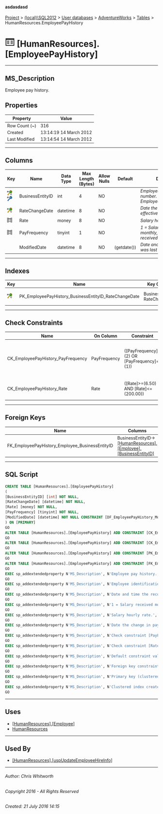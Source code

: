 #### asdasdasd

[Project](../../../../index.md) > [(local)\\SQL2012](../../../index.md) > [User databases](../../index.md) > [AdventureWorks](../index.md) > [Tables](Tables.md) > HumanResources.EmployeePayHistory

# ![Tables](../../../../Images/Table32.png) [HumanResources].[EmployeePayHistory]

---

## <a name="#description"></a>MS_Description

Employee pay history.

## <a name="#properties"></a>Properties

| Property | Value |
|---|---|
| Row Count (~) | 316 |
| Created | 13:14:19 14 March 2012 |
| Last Modified | 13:14:54 14 March 2012 |


---

## <a name="#columns"></a>Columns

| Key | Name | Data Type | Max Length (Bytes) | Allow Nulls | Default | Description |
|---|---|---|---|---|---|---|
| [![Cluster Primary Key PK_EmployeePayHistory_BusinessEntityID_RateChangeDate: BusinessEntityID\RateChangeDate](../../../../Images/pkcluster.png)](#indexes)[![Foreign Keys FK_EmployeePayHistory_Employee_BusinessEntityID: [HumanResources].[Employee].BusinessEntityID](../../../../Images/fk.png)](#foreignkeys) | BusinessEntityID | int | 4 | NO |  | _Employee identification number. Foreign key to Employee.BusinessEntityID._ |
| [![Cluster Primary Key PK_EmployeePayHistory_BusinessEntityID_RateChangeDate: BusinessEntityID\RateChangeDate](../../../../Images/pkcluster.png)](#indexes) | RateChangeDate | datetime | 8 | NO |  | _Date the change in pay is effective_ |
| [![Check Constraints CK_EmployeePayHistory_Rate : ([Rate]>=(6.50) AND [Rate]<=(200.00))](../../../../Images/c-constraint.png)](#checkconstraints) | Rate | money | 8 | NO |  | _Salary hourly rate._ |
| [![Check Constraints CK_EmployeePayHistory_PayFrequency : ([PayFrequency]=(2) OR [PayFrequency]=(1))](../../../../Images/c-constraint.png)](#checkconstraints) | PayFrequency | tinyint | 1 | NO |  | _1 = Salary received monthly, 2 = Salary received biweekly_ |
|  | ModifiedDate | datetime | 8 | NO | (getdate()) | _Date and time the record was last updated._ |


---

## <a name="#indexes"></a>Indexes

| Key | Name | Key Columns | Unique | Description |
|---|---|---|---|---|
| [![Cluster Primary Key PK_EmployeePayHistory_BusinessEntityID_RateChangeDate: BusinessEntityID\RateChangeDate](../../../../Images/pkcluster.png)](#indexes) | PK_EmployeePayHistory_BusinessEntityID_RateChangeDate | BusinessEntityID, RateChangeDate | YES | _Primary key (clustered) constraint_ |


---

## <a name="#checkconstraints"></a>Check Constraints

| Name | On Column | Constraint | Description |
|---|---|---|---|
| CK_EmployeePayHistory_PayFrequency | PayFrequency | ([PayFrequency]=(2) OR [PayFrequency]=(1)) | _Check constraint [PayFrequency]=(3) OR [PayFrequency]=(2) OR [PayFrequency]=(1)_ |
| CK_EmployeePayHistory_Rate | Rate | ([Rate]>=(6.50) AND [Rate]<=(200.00)) | _Check constraint [Rate] >= (6.50) AND [Rate] <= (200.00)_ |


---

## <a name="#foreignkeys"></a>Foreign Keys

| Name | Columns | Description |
|---|---|---|
| FK_EmployeePayHistory_Employee_BusinessEntityID | BusinessEntityID->[[HumanResources].[Employee].[BusinessEntityID]](Employee.md) | _Foreign key constraint referencing Employee.EmployeeID._ |


---

## <a name="#sqlscript"></a>SQL Script

```sql
CREATE TABLE [HumanResources].[EmployeePayHistory]
(
[BusinessEntityID] [int] NOT NULL,
[RateChangeDate] [datetime] NOT NULL,
[Rate] [money] NOT NULL,
[PayFrequency] [tinyint] NOT NULL,
[ModifiedDate] [datetime] NOT NULL CONSTRAINT [DF_EmployeePayHistory_ModifiedDate] DEFAULT (getdate())
) ON [PRIMARY]
GO
ALTER TABLE [HumanResources].[EmployeePayHistory] ADD CONSTRAINT [CK_EmployeePayHistory_PayFrequency] CHECK (([PayFrequency]=(2) OR [PayFrequency]=(1)))
GO
ALTER TABLE [HumanResources].[EmployeePayHistory] ADD CONSTRAINT [CK_EmployeePayHistory_Rate] CHECK (([Rate]>=(6.50) AND [Rate]<=(200.00)))
GO
ALTER TABLE [HumanResources].[EmployeePayHistory] ADD CONSTRAINT [PK_EmployeePayHistory_BusinessEntityID_RateChangeDate] PRIMARY KEY CLUSTERED  ([BusinessEntityID], [RateChangeDate]) ON [PRIMARY]
GO
ALTER TABLE [HumanResources].[EmployeePayHistory] ADD CONSTRAINT [FK_EmployeePayHistory_Employee_BusinessEntityID] FOREIGN KEY ([BusinessEntityID]) REFERENCES [HumanResources].[Employee] ([BusinessEntityID])
GO
EXEC sp_addextendedproperty N'MS_Description', N'Employee pay history.', 'SCHEMA', N'HumanResources', 'TABLE', N'EmployeePayHistory', NULL, NULL
GO
EXEC sp_addextendedproperty N'MS_Description', N'Employee identification number. Foreign key to Employee.BusinessEntityID.', 'SCHEMA', N'HumanResources', 'TABLE', N'EmployeePayHistory', 'COLUMN', N'BusinessEntityID'
GO
EXEC sp_addextendedproperty N'MS_Description', N'Date and time the record was last updated.', 'SCHEMA', N'HumanResources', 'TABLE', N'EmployeePayHistory', 'COLUMN', N'ModifiedDate'
GO
EXEC sp_addextendedproperty N'MS_Description', N'1 = Salary received monthly, 2 = Salary received biweekly', 'SCHEMA', N'HumanResources', 'TABLE', N'EmployeePayHistory', 'COLUMN', N'PayFrequency'
GO
EXEC sp_addextendedproperty N'MS_Description', N'Salary hourly rate.', 'SCHEMA', N'HumanResources', 'TABLE', N'EmployeePayHistory', 'COLUMN', N'Rate'
GO
EXEC sp_addextendedproperty N'MS_Description', N'Date the change in pay is effective', 'SCHEMA', N'HumanResources', 'TABLE', N'EmployeePayHistory', 'COLUMN', N'RateChangeDate'
GO
EXEC sp_addextendedproperty N'MS_Description', N'Check constraint [PayFrequency]=(3) OR [PayFrequency]=(2) OR [PayFrequency]=(1)', 'SCHEMA', N'HumanResources', 'TABLE', N'EmployeePayHistory', 'CONSTRAINT', N'CK_EmployeePayHistory_PayFrequency'
GO
EXEC sp_addextendedproperty N'MS_Description', N'Check constraint [Rate] >= (6.50) AND [Rate] <= (200.00)', 'SCHEMA', N'HumanResources', 'TABLE', N'EmployeePayHistory', 'CONSTRAINT', N'CK_EmployeePayHistory_Rate'
GO
EXEC sp_addextendedproperty N'MS_Description', N'Default constraint value of GETDATE()', 'SCHEMA', N'HumanResources', 'TABLE', N'EmployeePayHistory', 'CONSTRAINT', N'DF_EmployeePayHistory_ModifiedDate'
GO
EXEC sp_addextendedproperty N'MS_Description', N'Foreign key constraint referencing Employee.EmployeeID.', 'SCHEMA', N'HumanResources', 'TABLE', N'EmployeePayHistory', 'CONSTRAINT', N'FK_EmployeePayHistory_Employee_BusinessEntityID'
GO
EXEC sp_addextendedproperty N'MS_Description', N'Primary key (clustered) constraint', 'SCHEMA', N'HumanResources', 'TABLE', N'EmployeePayHistory', 'CONSTRAINT', N'PK_EmployeePayHistory_BusinessEntityID_RateChangeDate'
GO
EXEC sp_addextendedproperty N'MS_Description', N'Clustered index created by a primary key constraint.', 'SCHEMA', N'HumanResources', 'TABLE', N'EmployeePayHistory', 'INDEX', N'PK_EmployeePayHistory_BusinessEntityID_RateChangeDate'
GO

```


---

## <a name="#uses"></a>Uses

* [[HumanResources].[Employee]](Employee.md)
* [HumanResources](../Security/Schemas/HumanResources.md)


---

## <a name="#usedby"></a>Used By

* [[HumanResources].[uspUpdateEmployeeHireInfo]](../Programmability/Stored_Procedures/uspUpdateEmployeeHireInfo.md)


---

###### Author:  Chris Whitworth

###### Copyright 2016 - All Rights Reserved

###### Created: 21 July 2016 14:15

